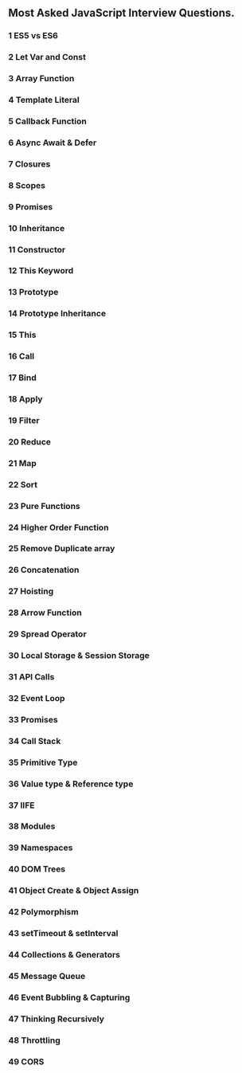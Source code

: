 ## Most Asked JavaScript Interview Questions.
### 1 ES5 vs ES6
### 2 Let Var and Const
### 3 Array Function
### 4 Template Literal
### 5 Callback Function
### 6 Async Await & Defer
### 7 Closures
### 8 Scopes
### 9 Promises
### 10 Inheritance
### 11 Constructor
### 12 This Keyword
### 13 Prototype
### 14 Prototype Inheritance
### 15 This
### 16 Call
### 17 Bind
### 18 Apply
### 19 Filter
### 20 Reduce
### 21 Map
### 22 Sort
### 23 Pure Functions
### 24 Higher Order Function
### 25 Remove Duplicate array
### 26 Concatenation
### 27 Hoisting
### 28 Arrow Function
### 29 Spread Operator
### 30 Local Storage & Session Storage
### 31 API Calls
### 32 Event Loop
### 33 Promises
### 34 Call Stack
### 35 Primitive Type
### 36 Value type & Reference type
### 37 IIFE
### 38 Modules
### 39 Namespaces
### 40 DOM Trees
### 41 Object Create & Object Assign
### 42 Polymorphism
### 43 setTimeout & setInterval
### 44 Collections & Generators
### 45 Message Queue
### 46 Event Bubbling & Capturing
### 47 Thinking Recursively
### 48 Throttling
### 49 CORS
